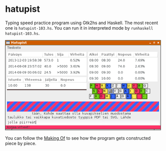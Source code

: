 hatupist
========

Typing speed practice program using Gtk2hs and Haskell. The most recent one is `hatupist-103.hs`. You can run it in interpreted mode by `runhaskell hatupist-103.hs`.

![](https://github.com/jsavatgy/hatupist/blob/master/Hatupist_005.png)

You can follow the 
[Making Of](https://github.com/jsavatgy/hatupist/tree/master/MakingOf)
to see how the program gets constructed piece by piece.


